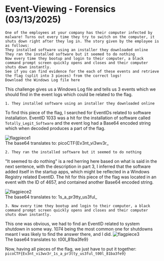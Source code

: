 # Event-Viewing - Forensics (03/13/2025)
```
One of the employees at your company has their computer infected by malware! Turns out every time they try to switch on the computer, it shuts down right after they log in. The story given by the employee is as follows:
They installed software using an installer they downloaded online
They ran the installed software but it seemed to do nothing
Now every time they bootup and login to their computer, a black command prompt screen quickly opens and closes and their computer shuts down instantly.
See if you can find evidence for the each of these events and retrieve the flag (split into 3 pieces) from the correct logs!
Download the Windows Log file here
```
This challenge gives us a Windows Log file and tells us 3 events which we should find in the event logs which could be related to the flag.

`1. They installed software using an installer they downloaded online`

To find this piece of the flag, I searched for EventIDs related to software installation. EventID 1033 was a hit for the installation of software called `Totally_Legit_Software` and the event log had a Base64 encoded string which when decoded produces a part of the flag.

![flagpiece1](https://i.imgur.com/jFUesAA.png)<br>
The base64 translates to: picoCTF{Ev3nt_vi3wv3r_

`2. They ran the installed software but it seemed to do nothing`

"It seemed to do nothing" is a red herring here based on what is said in the next sentence, with the description in part 3, I inferred that the software added itself in the startup apps, which might be reflected in a Windows Registry related EventID. The hit for this piece of the flag was located in an event with the ID of 4657, and contained another Base64 encoded string.<br>

![flagpiece2](https://i.imgur.com/myeDzfV.png)<br>
The base64 translates to: 1s_a_pr3tty_us3ful_

`3. Now every time they bootup and login to their computer, a black command prompt screen quickly opens and closes and their computer shuts down instantly.`

This one was obvious, we had to find an EventID related to system shutdown in some way. 1074 being the most common one for shutdowns meant I was likely to find the answer there, and I did.
![flagpiece3](https://i.imgur.com/DIy8Nnl.png)<br>
The base64 translates to: t00l_81ba3fe9}

Now, having all pieces of the flag, we just have to put it together: `picoCTF{Ev3nt_vi3wv3r_1s_a_pr3tty_us3ful_t00l_81ba3fe9}`
